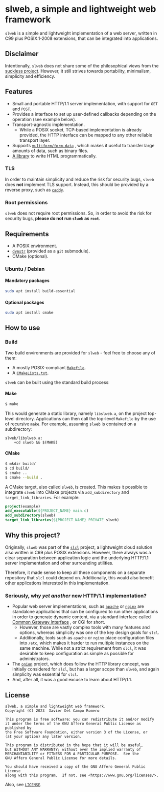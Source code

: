 # slweb, a simple and lightweight web framework

`slweb` is a simple and lightweight implementation of a web server, written in
C99 plus POSIX.1-2008 extensions, that can be integrated into applications.

## Disclaimer

Intentionally, `slweb` does not share some of the philosophical views from the
[suckless project](https://suckless.org). However, it still strives towards
portability, minimalism, simplicity and efficiency.

## Features

- Small and portable HTTP/1.1 server implementation, with support for
`GET` and `POST`.
- Provides a interface to set up user-defined callbacks depending on
the operation (see example below).
- Transport-agnostic implementation.
    - While a POSIX socket, TCP-based implementation is already
    provided, the HTTP interface can be mapped to any other reliable
    transport layer.
- Supports [`multiform/form-data`](https://developer.mozilla.org/en-US/docs/Web/HTTP/Methods/POST)
, which makes it useful to transfer large amounts of data, such as
binary files.
- [A library](include/slweb/html.h) to write HTML programmatically.

### TLS

In order to maintain simplicity and reduce the risk for security bugs, `slweb`
does **not** implement TLS support. Instead, this should be provided by a
reverse proxy, such as [`caddy`](https://caddyserver.com/).

### Root permissions

`slweb` does not require root permissions. So, in order to avoid the
risk for security bugs, **please do not run `slweb` as `root`**.

## Requirements

- A POSIX environment.
- [`dynstr`](https://gitea.privatedns.org/xavi/dynstr)
(provided as a `git` submodule).
- CMake (optional).

### Ubuntu / Debian

#### Mandatory packages

```sh
sudo apt install build-essential
```

#### Optional packages

```sh
sudo apt install cmake
```

## How to use
### Build

Two build environments are provided for `slweb` - feel free to choose any of
them:

- A mostly POSIX-compliant [`Makefile`](Makefile).
- A [`CMakeLists.txt`](CMakeLists.txt).

`slweb` can be built using the standard build process:

#### Make

```sh
$ make
```

This would generate a static library, namely `libslweb.a`, on the project
top-level directory. Applications can then call the top-level `Makefile` by
the use of recursive `make`. For example, assuming `slweb` is contained on a
subdirectory:

```make
slweb/libslweb.a:
    +cd slweb && $(MAKE)
```

#### CMake

```sh
$ mkdir build/
$ cd build/
$ cmake ..
$ cmake --build .
```

A CMake target, also called `slweb`, is created. This makes it possible
to integrate `slweb` into CMake projects via `add_subdirectory` and
`target_link_libraries`. For example:

```cmake
project(example)
add_executable(${PROJECT_NAME} main.c)
add_subdirectory(slweb)
target_link_libraries(${PROJECT_NAME} PRIVATE slweb)
```

## Why this project?

Originally, `slweb` was part of the
[`slcl`](https://gitea.privatedns.org/xavi92/slcl) project, a lightweight
cloud solution also written in C99 plus POSIX extensions. However, there
always was a clear separation between application logic and the underlying
HTTP/1.1 server implementation and other surrounding utilities.

Therefore, it made sense to keep all these components on a separate
repository that `slcl` could depend on. Additionally, this would also
benefit other applications interested in this implementation.

### Seriously, why _yet another_ new HTTP/1.1 implementation?

- Popular web server implementations, such as
[`apache`](https://httpd.apache.org/) or [`nginx`](https://nginx.net) are
standalone applications that can be configured to run other
applications in order to generate dynamic content, via a standard
interface called
[Common Gateway Interface](https://en.wikipedia.org/wiki/Common_Gateway_Interface)
, or CGI for short.
    - However, those are vastly complex tools with many features and
    options, whereas simplicity was one of the key design goals for
    `slcl`.
    - Additionally, tools such as `apache` or `nginx` place
    configuration files into `/etc`, which makes it harder to run
    multiple instances on the same machine. While not a strict
    requirement from `slcl`, it was desirable to keep configuration as
    simple as possible for administrators.
- The [`onion`](https://github.com/davidmoreno/onion) project, which
does follow the HTTP library concept, was initially considered for
`slcl`, but has a larger scope than `slweb`, and again simplicity was
essential for `slcl`.
- And, after all, it was a good excuse to learn about HTTP/1.1.

## License

```
slweb, a simple and lightweight web framework.
Copyright (C) 2023  Xavier Del Campo Romero

This program is free software: you can redistribute it and/or modify
it under the terms of the GNU Affero General Public License as published by
the Free Software Foundation, either version 3 of the License, or
(at your option) any later version.

This program is distributed in the hope that it will be useful,
but WITHOUT ANY WARRANTY; without even the implied warranty of
MERCHANTABILITY or FITNESS FOR A PARTICULAR PURPOSE.  See the
GNU Affero General Public License for more details.

You should have received a copy of the GNU Affero General Public License
along with this program.  If not, see <https://www.gnu.org/licenses/>.
```

Also, see [`LICENSE`](LICENSE).

